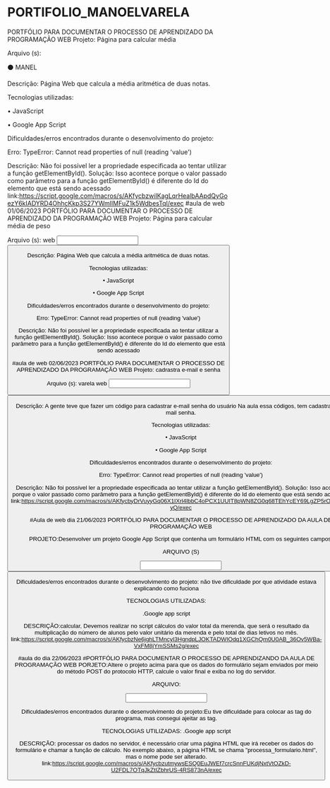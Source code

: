 # PORTIFOLIO_MANOELVARELA
PORTFÓLIO PARA DOCUMENTAR O PROCESSO DE APRENDIZADO DA PROGRAMAÇÃO WEB
Projeto: Página para calcular média

Arquivo (s):

⚫ MANEL

Descrição: Página Web que calcula a média aritmética de duas notas.

Tecnologias utilizadas:

• JavaScript

• Google App Script

Dificuldades/erros encontrados durante o desenvolvimento do projeto:

Erro: TypeError: Cannot read properties of null (reading 'value')

Descrição: Não foi possível ler a propriedade especificada ao tentar utilizar a função getElementById(). Solução: Isso acontece porque o valor passado como parâmetro para a função getElementById() é diferente do Id do elemento que está sendo acessado
link:https://script.google.com/macros/s/AKfycbzwiIKagLqrHealbAApdQyGoezY6kIADYRD4OhhcKkp3S27YWmIlMFuZ1k5WdbesTqI/exec
 #aula de web 01/06/2023
PORTFÓLIO PARA DOCUMENTAR O PROCESSO DE APRENDIZADO DA PROGRAMAÇÃO WEB
Projeto: Página para calcular média de peso

Arquivo (s):
web
<input>
<button>

Descrição: Página Web que calcula a média aritmética de duas notas.

Tecnologias utilizadas:

• JavaScript

• Google App Script

Dificuldades/erros encontrados durante o desenvolvimento do projeto:

Erro: TypeError: Cannot read properties of null (reading 'value')

Descrição: Não foi possível ler a propriedade especificada ao tentar utilizar a função getElementById(). Solução: Isso acontece porque o valor passado como parâmetro para a função getElementById() é diferente do Id do elemento que está sendo acessado
  
 #aula de web 02/06/2023
PORTFÓLIO PARA DOCUMENTAR O PROCESSO DE APRENDIZADO DA PROGRAMAÇÃO WEB
Projeto: cadrastra e-mail e senha

Arquivo (s):
  varela web
<input>
<button>

Descrição: A gente teve que fazer um código para cadastrar e-mail senha  do usuário
Na aula essa códigos, tem cadastra os e-mail senha.

Tecnologias utilizadas:


• JavaScript

• Google App Script

Dificuldades/erros encontrados durante o desenvolvimento do projeto:

Erro: TypeError: Cannot read properties of null (reading 'value')

Descrição: Não foi possível ler a propriedade especificada ao tentar utilizar a função getElementById(). Solução: Isso acontece porque o valor passado como parâmetro para a função getElementById() é diferente do Id do elemento que está sendo acessado
link:https://script.google.com/macros/s/AKfycbyDrVuyyGq06X1IXrl4lbbC4oPCX1UUIT8pWN8ZG0q68TEhYcEY69LgZP5rOIu7NNI-yQ/exec

#Aula de web dia 21/06/2023
PORTFÓLIO PARA DOCUMENTAR O PROCESSO DE APRENDIZADO DA AULA DE PROGRAMAÇÃO WEB

PROJETO:Desenvolver um projeto Google App
Script que contenha um formulário HTML com os seguintes campos.

ARQUIVO (S)

<input>
<button>
<label>

  Dificuldades/erros encontrados durante o desenvolvimento do projeto:
  não tive dificuldade por que atividade estava explicando como fuciona

TECNOLOGIAS UTILIZADAS:

.Google app script

DESCRIÇÃO:calcular, Devemos realizar no script cálculos do valor total da merenda, que será o resultado da multiplicação do número de alunos pelo valor unitário da merenda e pelo total de dias letivos no mês.
link:https://script.google.com/macros/s/AKfycbzNe6jghLTMncyI3HgndpLJOKTADWIOdq1XGChQm0U0AB_36Ov5WBa-VxFM8jYmSSMs2g/exec

#aula do dia 22/06/2023
#PORTFÓLIO PARA DOCUMENTAR O PROCESSO DE APRENDIZANDO DA AULA DE PROGRAMAÇÃO WEB
PORJETO:Altere o projeto acima para que os dados do formulário sejam enviados por meio do
método POST do protocolo HTTP, calcule o valor final e exiba no log do servidor.

ARQUIVO:
<from>
<html>
<label>
<input>

Dificuldades/erros encontrados durante o desenvolvimento do projeto:Eu tive dificuldade para colocar as tag do programa, mas consegui ajeitar as tag.

TECNOLOGIAS UTILIZADAS:
.Google app script

DESCRIÇÃO: processar os dados no servidor, é necessário criar uma página HTML que irá receber os dados do formulário e chamar a função de cálculo. No exemplo abaixo, a página HTML se chama "processa_formulario.html", mas o nome pode ser alterado.
link:https://script.google.com/macros/s/AKfycbzutmywsESQ0EuJWEf7crcSnnFUKdjNxtVtOZkD-U2FDL7OTqJkZtIZbhrUS-4RS873nA/exec
